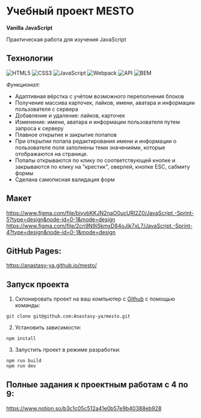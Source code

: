 # Учебный проект MESTO

**Vanilla JavaScript**

Практическая работа для изучения JavaScript

## Технологии
![HTML5](https://img.shields.io/badge/-HTML5-e34f26?logo=html5&logoColor=white)
![CSS3](https://img.shields.io/badge/-CSS3-1572b6?logo=css3&logoColor=white)
![JavaScript](https://img.shields.io/badge/-JavaScript-f7df1e?logo=javaScript&logoColor=black)
![Webpack](https://img.shields.io/badge/-Webpack-99d6f8?logo=webpack&logoColor=black)
![API](https://img.shields.io/badge/-api-yellow)
![BEM](https://img.shields.io/badge/-BEM-yellowgreen)

*Функционал:*

*  Адаптивная вёрстка с учётом возможного переполнения блоков
*  Получение массива карточек, лайков, имени, аватара и информации пользователя с сервера
*  Добавление и удаление: лайков, карточек
*  Изменение: имени, аватара и информации пользователя путем запроса к серверу
*  Плавное открытие и закрытие попапов
*  При открытии попапа редактирования имени и информации о пользователе поля заполнены теми значениями, которые отображаются на странице.
*  Попапы открываются по клику по соответствующей кнопке и закрываются по клику на "крестик", оверлей, кнопке ESC, сабмиту формы
*  Сделана самописная валидация форм

## Макет
https://www.figma.com/file/bjyvbKKJN2naO0ucURl2Z0/JavaScript.-Sprint-5?type=design&node-id=0-1&mode=design
https://www.figma.com/file/2cn9N9jSkmxD84oJik7xL7/JavaScript.-Sprint-4?type=design&node-id=0-1&mode=design

## GitHub Pages:
https://anastasy-ya.github.io/mesto/

## Запуск проекта

1. Склонировать проект на ваш компьютер с [Github](https://github.com/Anastasy-ya/mesto) с помощью команды:
```
git clone git@github.com:Anastasy-ya/mesto.git
```
2. Установить зависимости:
```
npm install
```
3. Запустить проект в режиме разработки:
```
npm run build
npm run dev
```
## Полные задания к проектным работам с 4 по 9:
https://www.notion.so/b3c1c05c512a41e0b57e9b40388eb928
